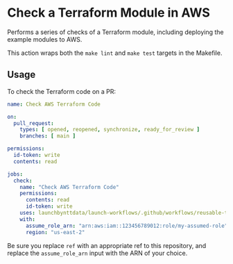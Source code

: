 # Check a Terraform Module in AWS

Performs a series of checks of a Terraform module, including deploying the example modules to AWS.

This action wraps both the `make lint` and `make test` targets in the Makefile.

## Usage

To check the Terraform code on a PR:

```yaml
name: Check AWS Terraform Code

on:
  pull_request:
    types: [ opened, reopened, synchronize, ready_for_review ]
    branches: [ main ]

permissions:
  id-token: write
  contents: read

jobs:
  check:
    name: "Check AWS Terraform Code"
    permissions:
      contents: read
      id-token: write
    uses: launchbynttdata/launch-workflows/.github/workflows/reusable-terraform-check-aws.yml@ref
    with:
      assume_role_arn: "arn:aws:iam::123456789012:role/my-assumed-role"
      region: "us-east-2"

```

Be sure you replace `ref` with an appropriate ref to this repository, and replace the `assume_role_arn` input with the ARN of your choice.
